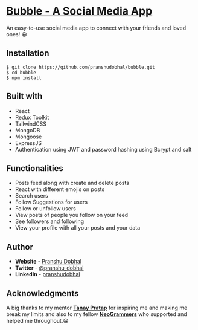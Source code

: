 # [Bubble - A Social Media App](https://bubble-mu.vercel.app/)

An easy-to-use social media app to connect with your friends and loved ones! 😀


## **Installation**

```
$ git clone https://github.com/pranshudobhal/bubble.git
$ cd bubble
$ npm install
```

## **Built with**

- React
- Redux Toolkit
- TailwindCSS
- MongoDB
- Mongoose
- ExpressJS
- Authentication using JWT and password hashing using Bcrypt and salt 

## **Functionalities**

- Posts feed along with create and delete posts
- React with different emojis on posts
- Search users
- Follow Suggestions for users
- Follow or unfollow users
- View posts of people you follow on your feed
- See followers and following
- View your profile with all your posts and your data

## **Author**

- **Website** - [Pranshu Dobhal](https://pranshudobhal.netlify.app/)
- **Twitter** - [@pranshu_dobhal](https://twitter.com/pranshu_dobhal)
- **LinkedIn** - [pranshudobhal](https://www.linkedin.com/in/pranshudobhal/)

## **Acknowledgments**

A big thanks to my mentor **[Tanay Pratap](https://twitter.com/tanaypratap)** for inspiring me and making me break my limits and also to my fellow **[NeoGrammers](https://twitter.com/neogcamp)** who supported and helped me throughout.😀
